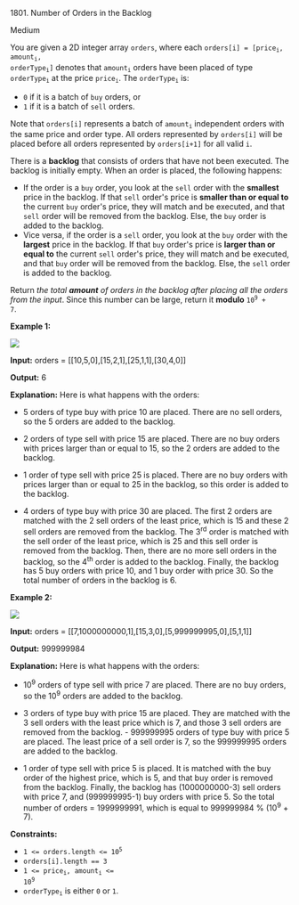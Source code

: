 1801\. Number of Orders in the Backlog

Medium

You are given a 2D integer array `orders`, where each <code>orders[i] = [price<sub>i</sub>, amount<sub>i</sub>, orderType<sub>i</sub>]</code> denotes that <code>amount<sub>i</sub></code> orders have been placed of type <code>orderType<sub>i</sub></code> at the price <code>price<sub>i</sub></code>. The <code>orderType<sub>i</sub></code> is:

*   `0` if it is a batch of `buy` orders, or
*   `1` if it is a batch of `sell` orders.

Note that `orders[i]` represents a batch of <code>amount<sub>i</sub></code> independent orders with the same price and order type. All orders represented by `orders[i]` will be placed before all orders represented by `orders[i+1]` for all valid `i`.

There is a **backlog** that consists of orders that have not been executed. The backlog is initially empty. When an order is placed, the following happens:

*   If the order is a `buy` order, you look at the `sell` order with the **smallest** price in the backlog. If that `sell` order's price is **smaller than or equal to** the current `buy` order's price, they will match and be executed, and that `sell` order will be removed from the backlog. Else, the `buy` order is added to the backlog.
*   Vice versa, if the order is a `sell` order, you look at the `buy` order with the **largest** price in the backlog. If that `buy` order's price is **larger than or equal to** the current `sell` order's price, they will match and be executed, and that `buy` order will be removed from the backlog. Else, the `sell` order is added to the backlog.

Return _the total **amount** of orders in the backlog after placing all the orders from the input_. Since this number can be large, return it **modulo** <code>10<sup>9</sup> + 7</code>.

**Example 1:**

![](https://assets.leetcode.com/uploads/2021/03/11/ex1.png)

**Input:** orders = [[10,5,0],[15,2,1],[25,1,1],[30,4,0]]

**Output:** 6

**Explanation:** Here is what happens with the orders: 

- 5 orders of type buy with price 10 are placed. There are no sell orders, so the 5 orders are added to the backlog.

- 2 orders of type sell with price 15 are placed. There are no buy orders with prices larger than or equal to 15, so the 2 orders are added to the backlog. 

- 1 order of type sell with price 25 is placed. There are no buy orders with prices larger than or equal to 25 in the backlog, so this order is added to the backlog. 

- 4 orders of type buy with price 30 are placed. The first 2 orders are matched with the 2 sell orders of the least price, which is 15 and these 2 sell orders are removed from the backlog. The 3<sup>rd</sup> order is matched with the sell order of the least price, which is 25 and this sell order is removed from the backlog. Then, there are no more sell orders in the backlog, so the 4<sup>th</sup> order is added to the backlog. Finally, the backlog has 5 buy orders with price 10, and 1 buy order with price 30. So the total number of orders in the backlog is 6.

**Example 2:**

![](https://assets.leetcode.com/uploads/2021/03/11/ex2.png)

**Input:** orders = [[7,1000000000,1],[15,3,0],[5,999999995,0],[5,1,1]]

**Output:** 999999984

**Explanation:** Here is what happens with the orders: 

- 10<sup>9</sup> orders of type sell with price 7 are placed. There are no buy orders, so the 10<sup>9</sup> orders are added to the backlog. 

- 3 orders of type buy with price 15 are placed. They are matched with the 3 sell orders with the least price which is 7, and those 3 sell orders are removed from the backlog. - 999999995 orders of type buy with price 5 are placed. The least price of a sell order is 7, so the 999999995 orders are added to the backlog. 

- 1 order of type sell with price 5 is placed. It is matched with the buy order of the highest price, which is 5, and that buy order is removed from the backlog. Finally, the backlog has (1000000000-3) sell orders with price 7, and (999999995-1) buy orders with price 5. So the total number of orders = 1999999991, which is equal to 999999984 % (10<sup>9</sup> + 7).

**Constraints:**

*   <code>1 <= orders.length <= 10<sup>5</sup></code>
*   `orders[i].length == 3`
*   <code>1 <= price<sub>i</sub>, amount<sub>i</sub> <= 10<sup>9</sup></code>
*   <code>orderType<sub>i</sub></code> is either `0` or `1`.